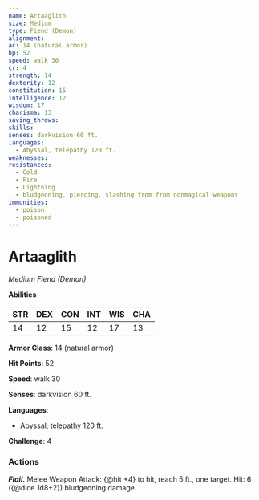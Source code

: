 ```yaml
---
name: Artaaglith
size: Medium
type: Fiend (Demon)
alignment: 
ac: 14 (natural armor)
hp: 52
speed: walk 30
cr: 4
strength: 14
dexterity: 12
constitution: 15
intelligence: 12
wisdom: 17
charisma: 13
saving_throws:
skills:
senses: darkvision 60 ft.
languages:
  - Abyssal, telepathy 120 ft.
weaknesses:
resistances:
  - Cold
  - Fire
  - Lightning
  - bludgeoning, piercing, slashing from from nonmagical weapons
immunities:
  - poison
  - poisoned
---
```


# Artaaglith

*Medium Fiend (Demon)*

**Abilities**

| STR | DEX | CON | INT | WIS | CHA |
| --- | --- | --- | --- | --- | --- |
| 14 | 12 | 15 | 12 | 17 | 13 |

**Armor Class**: 14 (natural armor)

**Hit Points**: 52

**Speed**: walk 30

**Senses**: darkvision 60 ft.

**Languages**:
  - Abyssal, telepathy 120 ft.

**Challenge**: 4

### Actions
***Flail.*** Melee Weapon Attack: {@hit +4} to hit, reach 5 ft., one target. Hit: 6 ({@dice 1d8+2}) bludgeoning damage.


